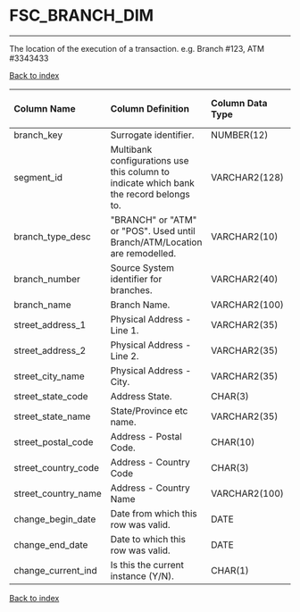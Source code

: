 # FSC_BRANCH_DIM

---

The location of the execution of a transaction.  e.g. Branch #123, ATM #3343433

[Back to index](./index.md)

| Column Name         | Column Definition                                                                      | Column Data Type   | Column Null Option   | PK   | FK   |
|:--------------------|:---------------------------------------------------------------------------------------|:-------------------|:---------------------|:-----|:-----|
| branch_key          | Surrogate identifier\.                                                                 | NUMBER(12)         | Not Null             | Yes  | No   |
| segment_id          | Multibank configurations use this column to indicate which bank the record belongs to. | VARCHAR2(128)      | Not Null             | Yes  | No   |
| branch_type_desc    | "BRANCH" or "ATM" or "POS".  Used until Branch/ATM/Location are remodelled.            | VARCHAR2(10)       | Null                 | No   | No   |
| branch_number       | Source System identifier for branches.                                                 | VARCHAR2(40)       | Null                 | No   | No   |
| branch_name         | Branch Name.                                                                           | VARCHAR2(100)      | Null                 | No   | No   |
| street_address_1    | Physical Address - Line 1.                                                             | VARCHAR2(35)       | Null                 | No   | No   |
| street_address_2    | Physical Address - Line 2.                                                             | VARCHAR2(35)       | Null                 | No   | No   |
| street_city_name    | Physical Address - City.                                                               | VARCHAR2(35)       | Null                 | No   | No   |
| street_state_code   | Address State.                                                                         | CHAR(3)            | Null                 | No   | No   |
| street_state_name   | State/Province etc name\.                                                              | VARCHAR2(35)       | Null                 | No   | No   |
| street_postal_code  | Address - Postal Code.                                                                 | CHAR(10)           | Null                 | No   | No   |
| street_country_code | Address - Country Code                                                                 | CHAR(3)            | Null                 | No   | No   |
| street_country_name | Address - Country Name                                                                 | VARCHAR2(100)      | Null                 | No   | No   |
| change_begin_date   | Date from which this row was valid\.                                                   | DATE               | Null                 | No   | No   |
| change_end_date     | Date to which this row was valid\.                                                     | DATE               | Not Null             | No   | No   |
| change_current_ind  | Is this the current instance (Y/N).                                                    | CHAR(1)            | Not Null             | No   | No   |

[Back to index](./index.md)